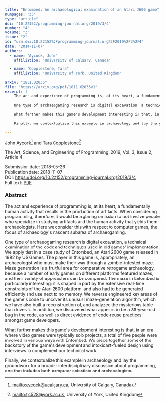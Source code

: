 ```yaml
---
title: "Entombed: An archaeological examination of an Atari 2600 game"
numpages: "33"
type: "article"
doi: "10.22152/programming-journal.org/2019/3/4"
number: "4"
volume: "3"
issue: "2"
id: "urn:doi:10.22152%2Fprogramming-journal.org%2F2019%2F3%2F4"
date: "2018-11-07"
authors: 
  - name: "Aycock, John"
    affiliation: "University of Calgary, Canada"

  - name: "Copplestone, Tara"
    affiliation: "University of York, United Kingdom"

arxiv: "1811.02035"
file: "https://arxiv.org/pdf/1811.02035v1"
excerpt: |
    The act and experience of programming is, at its heart, a fundamentally human activity that results in the production of artifacts. When considering programming, therefore, it would be a glaring omission to not involve people who specialize in studying artifacts and the human activity that yields them: archaeologists. Here we consider this with respect to computer games, the focus of archaeology's nascent subarea of archaeogaming. 
    
    One type of archaeogaming research is digital excavation, a technical examination of the code and techniques used in old games' implementation. We apply that in a case study of Entombed, an Atari 2600 game released in 1982 by US Games. The player in this game is, appropriately, an archaeologist who must make their way through a zombie-infested maze. Maze generation is a fruitful area for comparative retrogame archaeology, because a number of early games on different platforms featured mazes, and their variety of approaches can be compared. The maze in Entombed is particularly interesting: it is shaped in part by the extensive real-time constraints of the Atari 2600 platform, and also had to be generated efficiently and use next to no memory. We reverse engineered key areas of the game's code to uncover its unusual maze-generation algorithm, which we have also built a reconstruction of, and analyzed the mysterious table that drives it. In addition, we discovered what appears to be a 35-year-old bug in the code, as well as direct evidence of code-reuse practices amongst game developers. 
    
    What further makes this game's development interesting is that, in an era where video games were typically solo projects, a total of five people were involved in various ways with Entombed. We piece together some of the backstory of the game's development and intoxicant-fueled design using interviews to complement our technical work. 
    
    Finally, we contextualize this example in archaeology and lay the groundwork for a broader interdisciplinary discussion about programming, one that includes both computer scientists and archaeologists.

---
```

John Aycock[^1] and Tara Copplestone[^2]

The Art, Science, and Engineering of Programming, 2019, Vol. 3, Issue 2, Article 4

Submission date: 2018-05-26  
Publication date: 2018-11-07  
DOI: <https://doi.org/10.22152/programming-journal.org/2019/3/4>  
Full text: [PDF](https://arxiv.org/pdf/1811.02035v1)  


### Abstract

The act and experience of programming is, at its heart, a fundamentally human activity that results in the production of artifacts. When considering programming, therefore, it would be a glaring omission to not involve people who specialize in studying artifacts and the human activity that yields them: archaeologists. Here we consider this with respect to computer games, the focus of archaeology's nascent subarea of archaeogaming. 

One type of archaeogaming research is digital excavation, a technical examination of the code and techniques used in old games' implementation. We apply that in a case study of Entombed, an Atari 2600 game released in 1982 by US Games. The player in this game is, appropriately, an archaeologist who must make their way through a zombie-infested maze. Maze generation is a fruitful area for comparative retrogame archaeology, because a number of early games on different platforms featured mazes, and their variety of approaches can be compared. The maze in Entombed is particularly interesting: it is shaped in part by the extensive real-time constraints of the Atari 2600 platform, and also had to be generated efficiently and use next to no memory. We reverse engineered key areas of the game's code to uncover its unusual maze-generation algorithm, which we have also built a reconstruction of, and analyzed the mysterious table that drives it. In addition, we discovered what appears to be a 35-year-old bug in the code, as well as direct evidence of code-reuse practices amongst game developers. 

What further makes this game's development interesting is that, in an era where video games were typically solo projects, a total of five people were involved in various ways with Entombed. We piece together some of the backstory of the game's development and intoxicant-fueled design using interviews to complement our technical work. 

Finally, we contextualize this example in archaeology and lay the groundwork for a broader interdisciplinary discussion about programming, one that includes both computer scientists and archaeologists.


[^1]: <mailto:aycock@ucalgary.ca>, University of Calgary, Canada

[^2]: <mailto:tjc528@york.ac.uk>, University of York, United Kingdom

